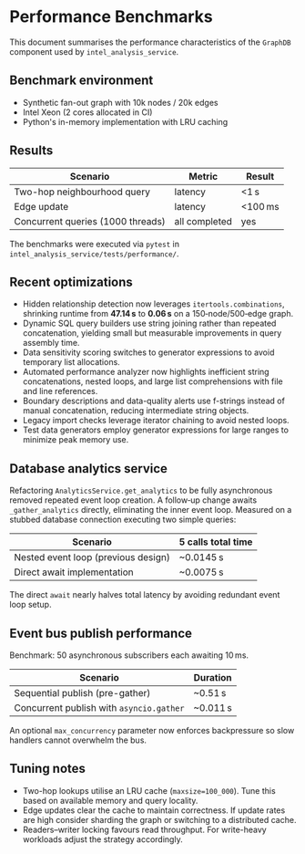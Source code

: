 # Performance Benchmarks

This document summarises the performance characteristics of the
`GraphDB` component used by `intel_analysis_service`.

## Benchmark environment

- Synthetic fan-out graph with 10k nodes / 20k edges
- Intel Xeon (2 cores allocated in CI)
- Python's in-memory implementation with LRU caching

## Results

| Scenario                              | Metric           | Result |
|---------------------------------------|------------------|--------|
| Two-hop neighbourhood query           | latency          | <1 s   |
| Edge update                           | latency          | <100 ms|
| Concurrent queries (1000 threads)     | all completed    | yes    |

The benchmarks were executed via `pytest` in
`intel_analysis_service/tests/performance/`.

## Recent optimizations

- Hidden relationship detection now leverages `itertools.combinations`,
  shrinking runtime from **47.14 s** to **0.06 s** on a 150‑node/500‑edge
  graph.
- Dynamic SQL query builders use string joining rather than repeated
  concatenation, yielding small but measurable improvements in query
  assembly time.
- Data sensitivity scoring switches to generator expressions to avoid
  temporary list allocations.
- Automated performance analyzer now highlights inefficient string
  concatenations, nested loops, and large list comprehensions with file and
  line references.
- Boundary descriptions and data-quality alerts use f-strings instead of
  manual concatenation, reducing intermediate string objects.
- Legacy import checks leverage iterator chaining to avoid nested loops.
- Test data generators employ generator expressions for large ranges to
  minimize peak memory use.

## Database analytics service

Refactoring `AnalyticsService.get_analytics` to be fully asynchronous
removed repeated event loop creation. A follow‑up change awaits
`_gather_analytics` directly, eliminating the inner event loop. Measured
on a stubbed database connection executing two simple queries:

| Scenario                             | 5 calls total time |
|--------------------------------------|-------------------|
| Nested event loop (previous design)  | ~0.0145 s          |
| Direct await implementation          | ~0.0075 s          |

The direct `await` nearly halves total latency by avoiding redundant
event loop setup.

## Event bus publish performance

Benchmark: 50 asynchronous subscribers each awaiting 10 ms.

| Scenario                               | Duration |
|----------------------------------------|----------|
| Sequential publish (pre-gather)        | ~0.51 s  |
| Concurrent publish with `asyncio.gather` | ~0.011 s |

An optional `max_concurrency` parameter now enforces backpressure so slow
handlers cannot overwhelm the bus.

## Tuning notes

- Two-hop lookups utilise an LRU cache (`maxsize=100_000`).  Tune this
  based on available memory and query locality.
- Edge updates clear the cache to maintain correctness.  If update rates
  are high consider sharding the graph or switching to a distributed
  cache.
- Readers–writer locking favours read throughput.  For write-heavy
  workloads adjust the strategy accordingly.
